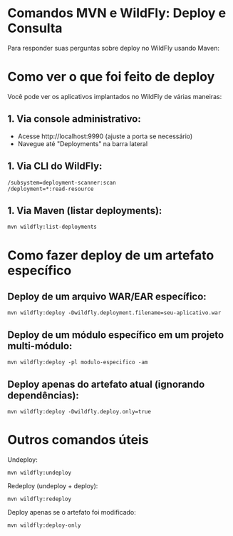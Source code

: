 # Comandos MVN e WildFly: Deploy e Consulta
Para responder suas perguntas sobre deploy no WildFly usando Maven:

# Como ver o que foi feito de deploy
Você pode ver os aplicativos implantados no WildFly de várias maneiras:

## 1. Via console administrativo:
- Acesse http://localhost:9990 (ajuste a porta se necessário)
- Navegue até "Deployments" na barra lateral

## 1. Via CLI do WildFly:

```
/subsystem=deployment-scanner:scan
/deployment=*:read-resource
```

## 1. Via Maven (listar deployments):

```
mvn wildfly:list-deployments
```
# Como fazer deploy de um artefato específico

## Deploy de um arquivo WAR/EAR específico:
```
mvn wildfly:deploy -Dwildfly.deployment.filename=seu-aplicativo.war
```
## Deploy de um módulo específico em um projeto multi-módulo:
```
mvn wildfly:deploy -pl modulo-especifico -am
```
## Deploy apenas do artefato atual (ignorando dependências):
```
mvn wildfly:deploy -Dwildfly.deploy.only=true
```
# Outros comandos úteis
Undeploy:
```
mvn wildfly:undeploy
```
Redeploy (undeploy + deploy):
```
mvn wildfly:redeploy
```

Deploy apenas se o artefato foi modificado:

``` 
mvn wildfly:deploy-only
```